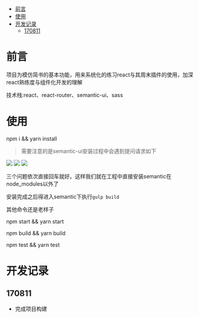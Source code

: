 <!-- TOC -->

- [前言](#前言)
- [使用](#使用)
- [开发记录](#开发记录)
  - [170811](#170811)

<!-- /TOC -->

# 前言

项目为模仿简书的基本功能，用来系统化的练习react与其周末插件的使用，加深react熟练度与组件化开发的理解

技术栈:react、react-router、semantic-ui、sass

# 使用

npm i && yarn install

>需要注意的是semantic-ui安装过程中会遇到提问请求如下

![](http://oowj6kf2e.bkt.clouddn.com/semantic01.png)
![](http://oowj6kf2e.bkt.clouddn.com/semantic02.png)
![](http://oowj6kf2e.bkt.clouddn.com/semantic03.png)

三个问题依次直接回车就好。这样我们就在工程中直接安装semantic在node_modules以外了

安装完成之后得进入semantic下执行`gulp build`

其他命令还是老样子

npm start && yarn start

npm build && yarn build

npm test && yarn test

# 开发记录

## 170811

* 完成项目构建